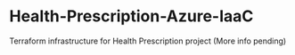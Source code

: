 # Health-Prescription-Azure-IaaC
Terraform infrastructure for Health Prescription project (More info pending)
